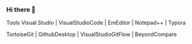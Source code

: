 ### Hi there 👋

Tools
Visual Studio | VisualStudioCode | EmEditor | Notepad++ | Typora

TortoiseGit | GithubDesktop | VisualStudioGitFlow | BeyondCompare

<!--
**euvio/euvio** is a ✨ _special_ ✨ repository because its `README.md` (this file) appears on your GitHub profile.

Here are some ideas to get you started:

- 🔭 I’m currently working on ...
- 🌱 I’m currently learning ...
- 👯 I’m looking to collaborate on ...
- 🤔 I’m looking for help with ...
- 💬 Ask me about ...
- 📫 How to reach me: ...
- 😄 Pronouns: ...
- ⚡ Fun fact: ...
-->
